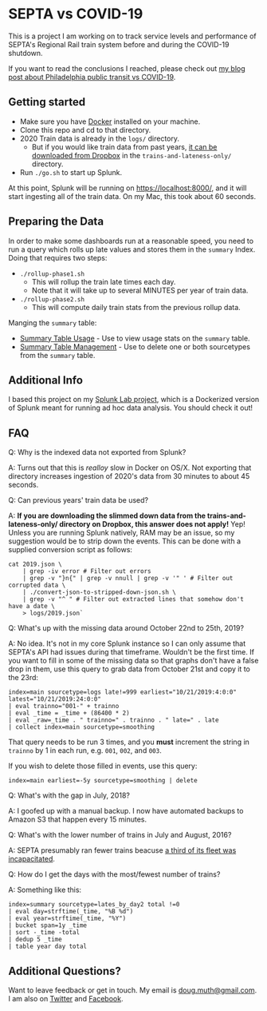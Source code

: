 

# SEPTA vs COVID-19

This is a project I am working on to track service levels and performance of 
SEPTA's Regional Rail train system before and during the COVID-19 shutdown.

If you want to read the conclusions I reached, please check out
<a href="https://www.dmuth.org/philadelphia-public-transit-vs-covid-19/">my blog post about Philadelphia public transit vs COVID-19</a>.


## Getting started

- Make sure you have <a href="https://www.docker.com/">Docker</a> installed on your machine.
- Clone this repo and cd to that directory.
- 2020 Train data is already in the `logs/` directory.
   - But if you would like train data from past years, <a href="https://www.dropbox.com/sh/3jnvonaqtmvc3wh/AACvwz3DMTXrW56P8xBUUIcSa?dl=0">it can be downloaded from Dropbox</a> in the `trains-and-lateness-only/` directory.
- Run `./go.sh` to start up Splunk.

At this point, Splunk will be running on <a href="https://localhost:8000/">https://localhost:8000/</a>, 
and it will start ingesting all of the train data.  On my Mac, this took about 60 seconds.


## Preparing the Data

In order to make some dashboards run at a reasonable speed, you need to run a query which
rolls up late values and stores them in the `summary` Index.  Doing that requires two steps:

- `./rollup-phase1.sh`
   - This will rollup the train late times each day. 
   - Note that it will take up to several MINUTES per year of train data.
- `./rollup-phase2.sh`
   - This will compute daily train stats from the previous rollup data.

Manging the `summary` table:
- <a href="https://localhost:8000/en-US/app/splunk-lab/summary_index_usage">Summary Table Usage</a> - Use to view usage stats on the `summary` table.
- <a href="https://localhost:8000/en-US/app/splunk-lab/summary_index_management">Summary Table Management</a> - Use to delete one or both sourcetypes from the `summary` table.


## Additional Info

I based this project on my <a href="https://github.com/dmuth/splunk-lab">Splunk Lab project</a>,
which is a Dockerized version of Splunk meant for running ad hoc data analysis.  You should check it out!


## FAQ

Q: Why is the indexed data not exported from Splunk?

A: Turns out that this is _realloy_ slow in Docker on OS/X.  Not exporting that directory increases
ingestion of 2020's data from 30 minutes to about 45 seconds.


Q: Can previous years' train data be used?

A: **If you are downloading the slimmed down data from the trains-and-lateness-only/ directory on Dropbox, this answer does not apply!**  Yep!  Unless you are running Splunk natively, RAM may be an issue, so my suggestion would be to strip down
the events.  This can be done with a supplied conversion script as follows:

```
cat 2019.json \
	| grep -iv error # Filter out errors
	| grep -v "}n{" | grep -v nnull | grep -v '" ' # Filter out corrupted data \
	| ./convert-json-to-stripped-down-json.sh \
	| grep -v "^ " # Filter out extracted lines that somehow don't have a date \ 
	> logs/2019.json`
```


Q: What's up with the missing data around October 22nd to 25th, 2019?

A: No idea.  It's not in my core Splunk instance so I can only assume that SEPTA's API had issues during that timeframe.  Wouldn't be the first time.  If you want to fill in some of the missing data so that graphs don't have a false drop in them, use this query to grab data from October 21st and copy it to the 23rd:

```
index=main sourcetype=logs late!=999 earliest="10/21/2019:4:0:0" latest="10/21/2019:24:0:0" 
| eval trainno="001-" + trainno 
| eval _time = _time + (86400 * 2) 
| eval _raw=_time . " trainno=" . trainno . " late=" . late 
| collect index=main sourcetype=smoothing
```

That query needs to be run 3 times, and you **must** increment the string in `trainno` by 1 in each run, e.g. `001`, `002`, and `003`.

If you wish to delete those filled in events, use this query:

`index=main earliest=-5y sourcetype=smoothing | delete`


Q: What's with the gap in July, 2018?

A: I goofed up with a manual backup.  I now have automated backups to Amazon S3 that happen every 15 minutes.


Q: What's with the lower number of trains in July and August, 2016?

A: SEPTA presumably ran fewer trains beacuse <a href="https://www.inquirer.com/philly/blogs/in-transit/SEPTA-Silverliner-V-update.html">a third of its fleet was incapacitated</a>.


Q: How do I get the days with the most/fewest number of trains?

A: Something like this:

```
index=summary sourcetype=lates_by_day2 total !=0
| eval day=strftime(_time, "%B %d")
| eval year=strftime(_time, "%Y")
| bucket span=1y _time 
| sort -_time -total
| dedup 5 _time
| table year day total
```


## Additional Questions?

Want to leave feedback or get in touch.  My email is doug.muth@gmail.com.
I am also on <a href="http://twitter.com/dmuth">Twitter</a> and <a href="http://www.facebook.com/">Facebook</a>.



